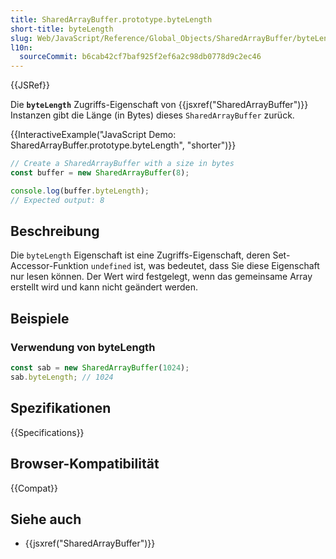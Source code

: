 ```yaml
---
title: SharedArrayBuffer.prototype.byteLength
short-title: byteLength
slug: Web/JavaScript/Reference/Global_Objects/SharedArrayBuffer/byteLength
l10n:
  sourceCommit: b6cab42cf7baf925f2ef6a2c98db0778d9c2ec46
---
```


{{JSRef}}

Die **`byteLength`** Zugriffs-Eigenschaft von {{jsxref("SharedArrayBuffer")}} Instanzen gibt die Länge (in Bytes) dieses `SharedArrayBuffer` zurück.

{{InteractiveExample("JavaScript Demo: SharedArrayBuffer.prototype.byteLength", "shorter")}}

```js interactive-example
// Create a SharedArrayBuffer with a size in bytes
const buffer = new SharedArrayBuffer(8);

console.log(buffer.byteLength);
// Expected output: 8
```

## Beschreibung

Die `byteLength` Eigenschaft ist eine Zugriffs-Eigenschaft, deren Set-Accessor-Funktion `undefined` ist, was bedeutet, dass Sie diese Eigenschaft nur lesen können. Der Wert wird festgelegt, wenn das gemeinsame Array erstellt wird und kann nicht geändert werden.

## Beispiele

### Verwendung von byteLength

```js
const sab = new SharedArrayBuffer(1024);
sab.byteLength; // 1024
```

## Spezifikationen

{{Specifications}}

## Browser-Kompatibilität

{{Compat}}

## Siehe auch

- {{jsxref("SharedArrayBuffer")}}
